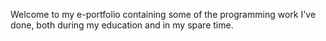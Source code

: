 Welcome to my e-portfolio containing some of the programming work I've done, both during my education and in my spare time.
